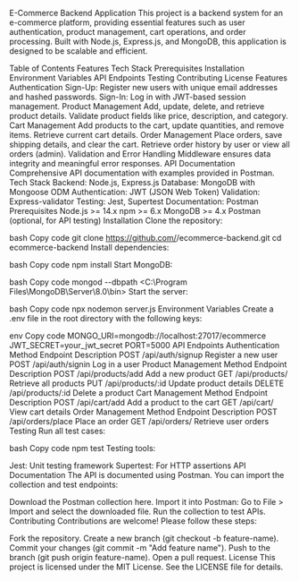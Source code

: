 E-Commerce Backend Application
This project is a backend system for an e-commerce platform, providing essential features such as user authentication, product management, cart operations, and order processing. Built with Node.js, Express.js, and MongoDB, this application is designed to be scalable and efficient.

Table of Contents
Features
Tech Stack
Prerequisites
Installation
Environment Variables
API Endpoints
Testing
Contributing
License
Features
Authentication
Sign-Up: Register new users with unique email addresses and hashed passwords.
Sign-In: Log in with JWT-based session management.
Product Management
Add, update, delete, and retrieve product details.
Validate product fields like price, description, and category.
Cart Management
Add products to the cart, update quantities, and remove items.
Retrieve current cart details.
Order Management
Place orders, save shipping details, and clear the cart.
Retrieve order history by user or view all orders (admin).
Validation and Error Handling
Middleware ensures data integrity and meaningful error responses.
API Documentation
Comprehensive API documentation with examples provided in Postman.
Tech Stack
Backend: Node.js, Express.js
Database: MongoDB with Mongoose ODM
Authentication: JWT (JSON Web Token)
Validation: Express-validator
Testing: Jest, Supertest
Documentation: Postman
Prerequisites
Node.js >= 14.x
npm >= 6.x
MongoDB >= 4.x
Postman (optional, for API testing)
Installation
Clone the repository:

bash
Copy code
git clone https://github.com/<gargi-2111>/ecommerce-backend.git
cd ecommerce-backend
Install dependencies:

bash
Copy code
npm install
Start MongoDB:

bash
Copy code
mongod --dbpath <C:\Program Files\MongoDB\Server\8.0\bin>
Start the server:

bash
Copy code
npx nodemon server.js
Environment Variables
Create a .env file in the root directory with the following keys:

env
Copy code
MONGO_URI=mongodb://localhost:27017/ecommerce
JWT_SECRET=your_jwt_secret
PORT=5000
API Endpoints
Authentication
Method	Endpoint	Description
POST	/api/auth/signup	Register a new user
POST	/api/auth/signin	Log in a user
Product Management
Method	Endpoint	Description
POST	/api/products/add	Add a new product
GET	/api/products/	Retrieve all products
PUT	/api/products/:id	Update product details
DELETE	/api/products/:id	Delete a product
Cart Management
Method	Endpoint	Description
POST	/api/cart/add	Add a product to the cart
GET	/api/cart/	View cart details
Order Management
Method	Endpoint	Description
POST	/api/orders/place	Place an order
GET	/api/orders/	Retrieve user orders
Testing
Run all test cases:

bash
Copy code
npm test
Testing tools:

Jest: Unit testing framework
Supertest: For HTTP assertions
API Documentation
The API is documented using Postman. You can import the collection and test endpoints:

Download the Postman collection here.
Import it into Postman:
Go to File > Import and select the downloaded file.
Run the collection to test APIs.
Contributing
Contributions are welcome! Please follow these steps:

Fork the repository.
Create a new branch (git checkout -b feature-name).
Commit your changes (git commit -m "Add feature name").
Push to the branch (git push origin feature-name).
Open a pull request.
License
This project is licensed under the MIT License. See the LICENSE file for details.